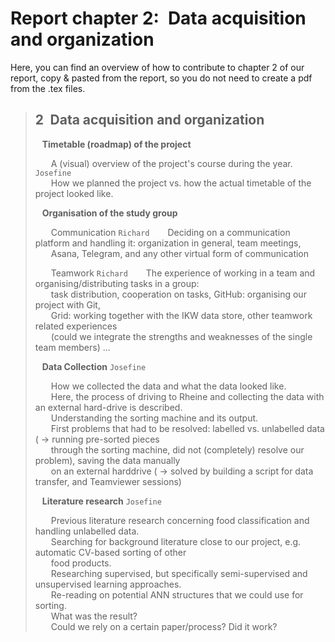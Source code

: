 # Report chapter 2:&ensp;Data acquisition and organization
Here, you can find an overview of how to contribute to chapter 2 of our report, copy & pasted from the report, so you do not need to create a pdf from the .tex files.    
    
> ## 2&ensp;Data acquisition and organization  
>  
> &ensp; **Timetable (roadmap) of the project**     
>     
> &ensp;&ensp;&ensp; A (visual) overview of the project's course during the year. `Josefine`  
> &ensp;&ensp;&ensp; How we planned the project vs. how the actual timetable of the project looked like.  
>  
> &ensp; **Organisation of the study group**  
>  
> &ensp;&ensp;&ensp; Communication  `Richard`
> &ensp;&ensp;&ensp; Deciding on a communication platform and handling it: organization in general, team meetings,   
> &ensp;&ensp;&ensp; Asana, Telegram, and any other virtual form of communication  
>  
> &ensp;&ensp;&ensp; Teamwork  `Richard`
> &ensp;&ensp;&ensp; The experience of working in a team and organising/distributing tasks in a group:  
> &ensp;&ensp;&ensp; task distribution, cooperation on tasks, GitHub: organising our project with Git,  
> &ensp;&ensp;&ensp; Grid: working together with the IKW data store, other teamwork related experiences  
> &ensp;&ensp;&ensp; (could we integrate the strengths and weaknesses of the single team members) ...  
>  
> &ensp; **Data Collection**  `Josefine`  
>  
> &ensp;&ensp;&ensp; How we collected the data and what the data looked like.  
> &ensp;&ensp;&ensp; Here, the process of driving to Rheine and collecting the data with an external hard-drive is described.  
> &ensp;&ensp;&ensp; Understanding the sorting machine and its output.  
> &ensp;&ensp;&ensp; First problems that had to be resolved: labelled vs. unlabelled data ( -> running pre-sorted pieces  
> &ensp;&ensp;&ensp; through the sorting machine, did not (completely) resolve our problem), saving the data manually  
> &ensp;&ensp;&ensp; on an external harddrive ( -> solved by building a script for data transfer, and Teamviewer sessions)  
>  
> &ensp; **Literature research**  `Josefine`  
>  
> &ensp;&ensp;&ensp; Previous literature research concerning food classification and handling unlabelled data.  
> &ensp;&ensp;&ensp; Searching for background literature close to our project, e.g. automatic CV-based sorting of other  
> &ensp;&ensp;&ensp; food products.  
> &ensp;&ensp;&ensp; Researching supervised, but specifically semi-supervised and unsupervised learning approaches.  
> &ensp;&ensp;&ensp; Re-reading on potential ANN structures that we could use for sorting.  
> &ensp;&ensp;&ensp; What was the result?  
> &ensp;&ensp;&ensp; Could we rely on a certain paper/process? Did it work?  
 
